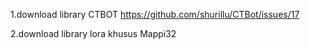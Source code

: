 1.download library CTBOT 
  https://github.com/shurillu/CTBot/issues/17
  
2.download library lora khusus Mappi32
